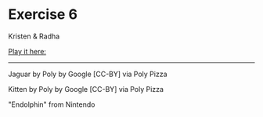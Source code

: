 # Exercise 6

Kristen & Radha

[Play it here: ](https://marcinek.tech/game615-spring2023-06/play) 


------------------------------------------------

Jaguar by Poly by Google [CC-BY] via Poly Pizza

Kitten by Poly by Google [CC-BY] via Poly Pizza

"Endolphin" from Nintendo

 
